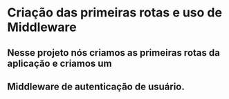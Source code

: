 # Criação das primeiras rotas e uso de Middleware
## Nesse projeto nós criamos as primeiras rotas da aplicação e criamos um 
## Middleware de autenticação de usuário. 